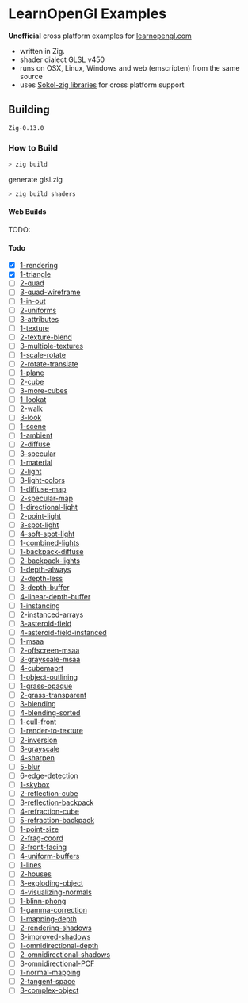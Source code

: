 # LearnOpenGl Examples

**Unofficial** cross platform examples for [learnopengl.com](https://learnopengl.com/)

- written in Zig.
- shader dialect GLSL v450
- runs on OSX, Linux, Windows and web (emscripten) from the same source
- uses [Sokol-zig libraries](https://github.com/floooh/sokol-zig) for cross platform support

## Building

`Zig-0.13.0`

### How to Build

```bash
> zig build
```

generate glsl.zig

```bash
> zig build shaders
```

#### Web Builds

TODO:

#### Todo

- [x] [1-rendering](src/1-3-hello-window/1-rendering.zig)
- [x] [1-triangle](src/1-4-hello-triangle/1-triangle.zig)
- [ ] [2-quad](src/1-4-hello-triangle/2-quad.zig)
- [ ] [3-quad-wireframe](src/1-4-hello-triangle/3-quad-wireframe.zig)
- [ ] [1-in-out](src/1-5-shaders/1-in-out.zig)
- [ ] [2-uniforms](src/1-5-shaders/2-uniforms.zig)
- [ ] [3-attributes](src/1-5-shaders/3-attributes.zig)
- [ ] [1-texture](src/1-6-textures/1-texture.zig)
- [ ] [2-texture-blend](src/1-6-textures/2-texture-blend.zig)
- [ ] [3-multiple-textures](src/1-6-textures/3-multiple-textures.zig)
- [ ] [1-scale-rotate](src/1-7-transformations/1-scale-rotate.zig)
- [ ] [2-rotate-translate](src/1-7-transformations/2-rotate-translate.zig)
- [ ] [1-plane](src/1-8-coordinate-systems/1-plane.zig)
- [ ] [2-cube](src/1-8-coordinate-systems/2-cube.zig)
- [ ] [3-more-cubes](src/1-8-coordinate-systems/3-more-cubes.zig)
- [ ] [1-lookat](src/1-9-camera/1-lookat.zig)
- [ ] [2-walk](src/1-9-camera/2-walk.zig)
- [ ] [3-look](src/1-9-camera/3-look.zig)
- [ ] [1-scene](src/2-1-colors/1-scene.zig)
- [ ] [1-ambient](src/2-2-basic-lighting/1-ambient.zig)
- [ ] [2-diffuse](src/2-2-basic-lighting/2-diffuse.zig)
- [ ] [3-specular](src/2-2-basic-lighting/3-specular.zig)
- [ ] [1-material](src/2-3-materials/1-material.zig)
- [ ] [2-light](src/2-3-materials/2-light.zig)
- [ ] [3-light-colors](src/2-3-materials/3-light-colors.zig)
- [ ] [1-diffuse-map](src/2-4-lighting-maps/1-diffuse-map.zig)
- [ ] [2-specular-map](src/2-4-lighting-maps/2-specular-map.zig)
- [ ] [1-directional-light](src/2-5-light-casters/1-directional-light.zig)
- [ ] [2-point-light](src/2-5-light-casters/2-point-light.zig)
- [ ] [3-spot-light](src/2-5-light-casters/3-spot-light.zig)
- [ ] [4-soft-spot-light](src/2-5-light-casters/4-soft-spot-light.zig)
- [ ] [1-combined-lights](src/2-6-multiple-lights/1-combined-lights.zig)
- [ ] [1-backpack-diffuse](src/3-1-model/1-backpack-diffuse.zig)
- [ ] [2-backpack-lights](src/3-1-model/2-backpack-lights.zig)
- [ ] [1-depth-always](src/4-1-depth-testing/1-depth-always.zig)
- [ ] [2-depth-less](src/4-1-depth-testing/2-depth-less.zig)
- [ ] [3-depth-buffer](src/4-1-depth-testing/3-depth-buffer.zig)
- [ ] [4-linear-depth-buffer](src/4-1-depth-testing/4-linear-depth-buffer.zig)
- [ ] [1-instancing](src/4-10-instancing/1-instancing.zig)
- [ ] [2-instanced-arrays](src/4-10-instancing/2-instanced-arrays.zig)
- [ ] [3-asteroid-field](src/4-10-instancing/3-asteroid-field.zig)
- [ ] [4-asteroid-field-instanced](src/4-10-instancing/4-asteroid-field-instanced.zig)
- [ ] [1-msaa](src/4-11-anti-aliasing/1-msaa.zig)
- [ ] [2-offscreen-msaa](src/4-11-anti-aliasing/2-offscreen-msaa.zig)
- [ ] [3-grayscale-msaa](src/4-11-anti-aliasing/3-grayscale-msaa.zig)
- [ ] [4-cubemaprt](src/4-11-anti-aliasing/4-cubemaprt.zig)
- [ ] [1-object-outlining](src/4-2-stencil-testing/1-object-outlining.zig)
- [ ] [1-grass-opaque](src/4-3-blending/1-grass-opaque.zig)
- [ ] [2-grass-transparent](src/4-3-blending/2-grass-transparent.zig)
- [ ] [3-blending](src/4-3-blending/3-blending.zig)
- [ ] [4-blending-sorted](src/4-3-blending/4-blending-sorted.zig)
- [ ] [1-cull-front](src/4-4-face-culling/1-cull-front.zig)
- [ ] [1-render-to-texture](src/4-5-framebuffers/1-render-to-texture.zig)
- [ ] [2-inversion](src/4-5-framebuffers/2-inversion.zig)
- [ ] [3-grayscale](src/4-5-framebuffers/3-grayscale.zig)
- [ ] [4-sharpen](src/4-5-framebuffers/4-sharpen.zig)
- [ ] [5-blur](src/4-5-framebuffers/5-blur.zig)
- [ ] [6-edge-detection](src/4-5-framebuffers/6-edge-detection.zig)
- [ ] [1-skybox](src/4-6-cubemaps/1-skybox.zig)
- [ ] [2-reflection-cube](src/4-6-cubemaps/2-reflection-cube.zig)
- [ ] [3-reflection-backpack](src/4-6-cubemaps/3-reflection-backpack.zig)
- [ ] [4-refraction-cube](src/4-6-cubemaps/4-refraction-cube.zig)
- [ ] [5-refraction-backpack](src/4-6-cubemaps/5-refraction-backpack.zig)
- [ ] [1-point-size](src/4-8-advanced-glsl/1-point-size.zig)
- [ ] [2-frag-coord](src/4-8-advanced-glsl/2-frag-coord.zig)
- [ ] [3-front-facing](src/4-8-advanced-glsl/3-front-facing.zig)
- [ ] [4-uniform-buffers](src/4-8-advanced-glsl/4-uniform-buffers.zig)
- [ ] [1-lines](src/4-9-geometry-shader/1-lines.zig)
- [ ] [2-houses](src/4-9-geometry-shader/2-houses.zig)
- [ ] [3-exploding-object](src/4-9-geometry-shader/3-exploding-object.zig)
- [ ] [4-visualizing-normals](src/4-9-geometry-shader/4-visualizing-normals.zig)
- [ ] [1-blinn-phong](src/5-1-advanced-lighting/1-blinn-phong.zig)
- [ ] [1-gamma-correction](src/5-2-gamma-correction/1-gamma-correction.zig)
- [ ] [1-mapping-depth](src/5-3-shadow-mapping/1-mapping-depth.zig)
- [ ] [2-rendering-shadows](src/5-3-shadow-mapping/2-rendering-shadows.zig)
- [ ] [3-improved-shadows](src/5-3-shadow-mapping/3-improved-shadows.zig)
- [ ] [1-omnidirectional-depth](src/5-4-point-shadows/1-omnidirectional-depth.zig)
- [ ] [2-omnidirectional-shadows](src/5-4-point-shadows/2-omnidirectional-shadows.zig)
- [ ] [3-omnidirectional-PCF](src/5-4-point-shadows/3-omnidirectional-PCF.zig)
- [ ] [1-normal-mapping](src/5-5-normal-mapping/1-normal-mapping.zig)
- [ ] [2-tangent-space](src/5-5-normal-mapping/2-tangent-space.zig)
- [ ] [3-complex-object](src/5-5-normal-mapping/3-complex-object.zig)
